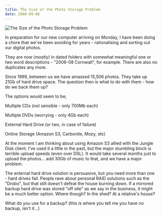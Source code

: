 ```yaml
---
title: The Size of the Photo Storage Problem
date: 2008-09-06
---
```


![The Size of the Photo Storage Problem](https://source.unsplash.com/dUPDhdeCN84/1600x900)

In preparation for our new computer arriving on Monday, I have been doing a chore that we've been avoiding for years - rationalising and sorting out our digital photos.

They are now (mostly) in dated folders with somewhat meaningful one or two word descriptions - "2006-08 Cornwall", for example. There are also no duplicates any more.

Since 1999, between us we have amassed 15,506 photos. They take up 21Gb of hard drive space. The question then is what to do with them - how do we back them up?

The options would seem to be;

Multiple CDs (not sensible - only 700Mb each)

Multiple DVDs (worrying - only 4Gb each)

External Hard Drive (or two, in case of failure)

Online Storage (Amazon S3, Carbonite, Mozy, etc)

At the moment I am thinking about using Amazon S3 allied with the Jungle Disk client. I've used it a little in the past, but the major stumbling block is terrible upload speeds (even over DSL). It would take several months just to upload the photos... add 30Gb of music to that, and we have a major problem.

The external hard drive solution is persuasive, but you need more than one - hard drives fail. People rave about personal RAID solutions such as the "Drobo", but that still doesn't defeat the house burning down. If a mirrored backup hard drive was stored "off site" as we say in the business, it might be a much better option. Where though? In the shed? At a relative's house?

What do you use for a backup? (this is where you tell me you have no backup, isn't it...)